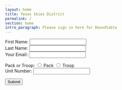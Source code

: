 ```yaml
---
layout: home
title: Texas Skies District
permalink: /
section: home
intro_paragraph: Please sign in here for Roundtable
---
```


<form name="sept-roundtable" method="POST" data-netlify="true">
    <label>First Name: <input type="text" name="fname" /></label><br>  
    <label>Last Name: <input type="text" name="lname" /></label><br> 
    <label>Your Email: <input type="email" name="email" /></label>
  <p>
Pack or Troop:
  <input type="radio" name="unit-type" value="Pack"> Pack
  <input type="radio" name="unit-type" value="Troop"> Troop<br>
    <label>Unit Number: <input type="number" name="unit-number" /></label>
  </p>
  <p>
    <button type="submit">Submit</button>
  </p>
</form>
